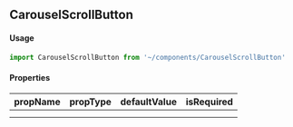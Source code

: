 ## CarouselScrollButton

#### Usage

```javascript
import CarouselScrollButton from '~/components/CarouselScrollButton'
```

#### Properties

| propName | propType | defaultValue | isRequired |
| -------- | -------- | ------------ | ---------- |
|          |          |              |            |
|          |          |              |            |  |
